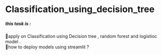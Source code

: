 # Classification_using_decision_tree
##### this task is :
🔘apply on Classification using Decision tree , random forest and logistioc model .<br />
🔘how to deploy models using streamlit ?

